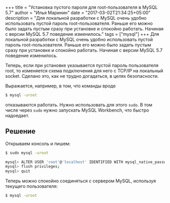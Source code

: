 +++
title = "Установка пустого пароля для root-пользователя в MySQL 5.7"
author = "Илья Маринин"
date = "2017-03-02T21:34:25+05:00"
description = "Для локальной разработки с MySQL очень удобно использовать пустой пароль root-пользователя. Раньше его можно было задать пустым сразу при установке и спокойно работать. Начиная с версии MySQL 5.7 поведение изменилось."
tags = ["mysql"]
+++
Для локальной разработки с MySQL очень удобно использовать пустой пароль root-пользователя. Раньше его можно было задать пустым сразу при установке и спокойно работать. Начиная с версии MySQL 5.7 поведение изменилось.

Теперь, если при установке указывается пустой пароль пользователя root, то изменяется схема подключения для него с TCP/IP на локальный socket. Сделано это, как не трудно догадаться, в целях безопасности.

Выражается, например, в том, что команды вроде

```bash
$ mysql -uroot
```

отказываются работать. Нужно использовать для этого `sudo`. В том числе через `sudo` нужно запускать MySQL Workbench, что быстро надоедает.

## Решение

Открываем консоль и пишем:

```bash
$ sudo mysql -uroot

mysql> ALTER USER 'root'@'localhost' IDENTIFIED WITH mysql_native_password BY ''; 
mysql> flush privileges;
mysql> quit

```

Теперь можно спокойно соединяться с сервером MySQL, используя текущего пользователя:

```bash
$ mysql -uroot
```
